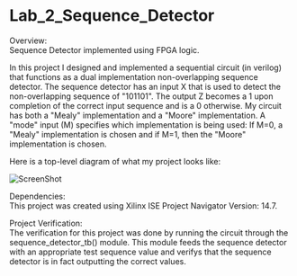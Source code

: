 # Lab_2_Sequence_Detector
Overview:  
Sequence Detector implemented using FPGA logic.  
  
In this project I designed and implemented a sequential circuit (in verilog) that functions as a dual implementation non-overlapping sequence detector. The sequence detector has an input X that is used to detect the non-overlapping sequence of "101101". The output Z becomes a 1 upon completion of the correct input sequence and is a 0 otherwise. My circuit has both a "Mealy" implementation and a "Moore" implementation. A "mode" input (M) specifies which implementation is being used: If M=0, a "Mealy" implementation is chosen and if M=1, then the "Moore" implementation is chosen.   
  
Here is a top-level diagram of what my project looks like:  

![ScreenShot](https://cloud.githubusercontent.com/assets/14812721/24821419/4a0b4856-1ba3-11e7-8e55-8ef070c25a3e.jpg)

Dependencies:  
This project was created using Xilinx ISE Project Navigator Version: 14.7.    
     
    
Project Verification:    
The verification for this project was done by running the circuit through the sequence_detector_tb() module. This module feeds the sequence detector with an appropriate test sequence value and verifys that the sequence detector is in fact outputting the correct values. 
